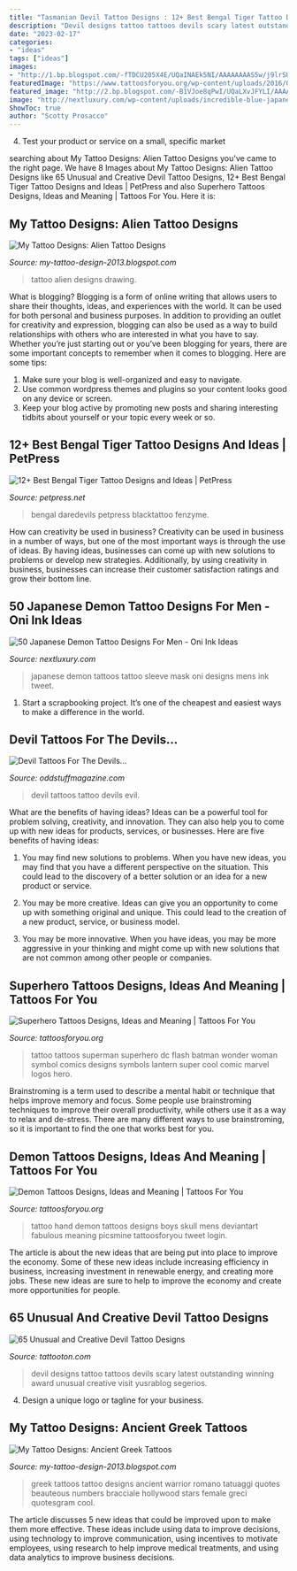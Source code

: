 ```yaml
---
title: "Tasmanian Devil Tattoo Designs : 12+ Best Bengal Tiger Tattoo Designs And Ideas"
description: "Devil designs tattoo tattoos devils scary latest outstanding winning award unusual creative visit yusrablog segerios"
date: "2023-02-17"
categories:
- "ideas"
tags: ["ideas"]
images:
- "http://1.bp.blogspot.com/-fTDCU205X4E/UQaINAEk5NI/AAAAAAAAS5w/j9lrSUdmHDg/s1600/Alien_drawing_for_tattoo_by_DREAMandDIFFER.jpg"
featuredImage: "https://www.tattoosforyou.org/wp-content/uploads/2016/08/Superhero-Symbol-Tattoos.jpg"
featured_image: "http://2.bp.blogspot.com/-B1VJoe8qPwI/UQaLXvJFYLI/AAAAAAAATaw/ZmAikvHZqS4/s1600/Greek-Tattoos-131.jpg"
image: "http://nextluxury.com/wp-content/uploads/incredible-blue-japanese-demon-mask-sleeve-tattoos-for-men.jpg"
ShowToc: true
author: "Scotty Prosacco"
---
```



4. Test your product or service on a small, specific market

	

		
searching about My Tattoo Designs: Alien Tattoo Designs you've came to the right page. We have 8 Images about My Tattoo Designs: Alien Tattoo Designs like 65 Unusual and Creative Devil Tattoo Designs, 12+ Best Bengal Tiger Tattoo Designs and Ideas | PetPress and also Superhero Tattoos Designs, Ideas and Meaning | Tattoos For You. Here it is:
		
    
## My Tattoo Designs: Alien Tattoo Designs

<img loading=lazy src="http://1.bp.blogspot.com/-fTDCU205X4E/UQaINAEk5NI/AAAAAAAAS5w/j9lrSUdmHDg/s1600/Alien_drawing_for_tattoo_by_DREAMandDIFFER.jpg" onerror="this.onerror=null;this.src='https://tse2.mm.bing.net/th?id=OIP.S5QXt7Fk8r3I9JpKe0ItEgHaJ4&amp;pid=15.1';" alt="My Tattoo Designs: Alien Tattoo Designs">

_Source: my-tattoo-design-2013.blogspot.com_

>tattoo alien designs drawing. 

	

What is blogging?
Blogging is a form of online writing that allows users to share their thoughts, ideas, and experiences with the world. It can be used for both personal and business purposes. In addition to providing an outlet for creativity and expression, blogging can also be used as a way to build relationships with others who are interested in what you have to say.
Whether you’re just starting out or you’ve been blogging for years, there are some important concepts to remember when it comes to blogging. Here are some tips:

1. Make sure your blog is well-organized and easy to navigate.
2. Use common wordpress themes and plugins so your content looks good on any device or screen.
3. Keep your blog active by promoting new posts and sharing interesting tidbits about yourself or your topic every week or so.

    
## 12+ Best Bengal Tiger Tattoo Designs And Ideas | PetPress

<img loading=lazy src="https://cdn.petpress.net/wp-content/uploads/2020/05/12001335/bengal-tiger-tattoo-flowers-313x558.jpg" onerror="this.onerror=null;this.src='https://tse1.mm.bing.net/th?id=OIP.xduLloVuP5cjYCI3XKPMLwAAAA&amp;pid=15.1';" alt="12+ Best Bengal Tiger Tattoo Designs and Ideas | PetPress">

_Source: petpress.net_

>bengal daredevils petpress blacktattoo fenzyme. 

	

How can creativity be used in business?
Creativity can be used in business in a number of ways, but one of the most important ways is through the use of ideas. By having ideas, businesses can come up with new solutions to problems or develop new strategies. Additionally, by using creativity in business, businesses can increase their customer satisfaction ratings and grow their bottom line.

    
## 50 Japanese Demon Tattoo Designs For Men - Oni Ink Ideas

<img loading=lazy src="http://nextluxury.com/wp-content/uploads/incredible-blue-japanese-demon-mask-sleeve-tattoos-for-men.jpg" onerror="this.onerror=null;this.src='https://tse4.mm.bing.net/th?id=OIP.EnQ4vYIQKgq-I07iWP9_KwAAAA&amp;pid=15.1';" alt="50 Japanese Demon Tattoo Designs For Men - Oni Ink Ideas">

_Source: nextluxury.com_

>japanese demon tattoos tattoo sleeve mask oni designs mens ink tweet. 

	

1. Start a scrapbooking project. It’s one of the cheapest and easiest ways to make a difference in the world.

    
## Devil Tattoos For The Devils...

<img loading=lazy src="http://oddstuffmagazine.com/wp-content/uploads/2013/09/Devil-tattoo-7-610x676.jpg" onerror="this.onerror=null;this.src='https://tse4.mm.bing.net/th?id=OIP.5mR8zTGPO_oTkfvP9mM7VQHaIN&amp;pid=15.1';" alt="Devil Tattoos For The Devils...">

_Source: oddstuffmagazine.com_

>devil tattoos tattoo devils evil. 

	

What are the benefits of having ideas?
Ideas can be a powerful tool for problem solving, creativity, and innovation. They can also help you to come up with new ideas for products, services, or businesses. Here are five benefits of having ideas:
1. You may find new solutions to problems. When you have new ideas, you may find that you have a different perspective on the situation. This could lead to the discovery of a better solution or an idea for a new product or service.

2. You may be more creative. Ideas can give you an opportunity to come up with something original and unique. This could lead to the creation of a new product, service, or business model.

3. You may be more innovative. When you have ideas, you may be more aggressive in your thinking and might come up with new solutions that are not common among other people or companies.

    
## Superhero Tattoos Designs, Ideas And Meaning | Tattoos For You

<img loading=lazy src="https://www.tattoosforyou.org/wp-content/uploads/2016/08/Superhero-Symbol-Tattoos.jpg" onerror="this.onerror=null;this.src='https://tse4.mm.bing.net/th?id=OIP.avSmRHCY4c_9GY7jtfSwPwHaJ3&amp;pid=15.1';" alt="Superhero Tattoos Designs, Ideas and Meaning | Tattoos For You">

_Source: tattoosforyou.org_

>tattoo tattoos superman superhero dc flash batman wonder woman symbol comics designs symbols lantern super cool comic marvel logos hero. 

	

Brainstroming is a term used to describe a mental habit or technique that helps improve memory and focus. Some people use brainstroming techniques to improve their overall productivity, while others use it as a way to relax and de-stress. There are many different ways to use brainstroming, so it is important to find the one that works best for you.

    
## Demon Tattoos Designs, Ideas And Meaning | Tattoos For You

<img loading=lazy src="http://www.tattoosforyou.org/wp-content/uploads/2013/11/Demon-Tattoo-Designs.jpg" onerror="this.onerror=null;this.src='https://tse1.mm.bing.net/th?id=OIP.PQBz290tLESAud-_Ow9SOgHaJ4&amp;pid=15.1';" alt="Demon Tattoos Designs, Ideas and Meaning | Tattoos For You">

_Source: tattoosforyou.org_

>tattoo hand demon tattoos designs boys skull mens deviantart fabulous meaning picsmine tattoosforyou tweet login. 

	

The article is about the new ideas that are being put into place to improve the economy. Some of these new ideas include increasing efficiency in business, increasing investment in renewable energy, and creating more jobs. These new ideas are sure to help to improve the economy and create more opportunities for people.

    
## 65 Unusual And Creative Devil Tattoo Designs

<img loading=lazy src="https://tattooton.com/wp-content/uploads/2016/01/Devil-Tattoos-Designs.36-768x1024.jpg" onerror="this.onerror=null;this.src='https://tse4.mm.bing.net/th?id=OIP.X6wbEK4sLbv9f_8UjUcPEAHaJ4&amp;pid=15.1';" alt="65 Unusual and Creative Devil Tattoo Designs">

_Source: tattooton.com_

>devil designs tattoo tattoos devils scary latest outstanding winning award unusual creative visit yusrablog segerios. 

	

4. Design a unique logo or tagline for your business.

    
## My Tattoo Designs: Ancient Greek Tattoos

<img loading=lazy src="http://2.bp.blogspot.com/-B1VJoe8qPwI/UQaLXvJFYLI/AAAAAAAATaw/ZmAikvHZqS4/s1600/Greek-Tattoos-131.jpg" onerror="this.onerror=null;this.src='https://tse3.mm.bing.net/th?id=OIP.vytKeID9gcDrJIrKPdRAbAHaKp&amp;pid=15.1';" alt="My Tattoo Designs: Ancient Greek Tattoos">

_Source: my-tattoo-design-2013.blogspot.com_

>greek tattoos tattoo designs ancient warrior romano tatuaggi quotes beauteous numbers bracciale hollywood stars female greci quotesgram cool. 

	

The article discusses 5 new ideas that could be improved upon to make them more effective. These ideas include using data to improve decisions, using technology to improve communication, using incentives to motivate employees, using research to help improve medical treatments, and using data analytics to improve business decisions.


